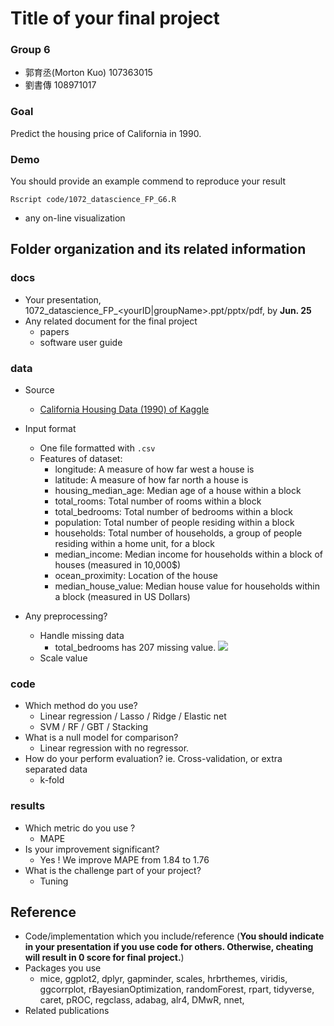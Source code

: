 # Title of your final project

### Group 6
* 郭育丞(Morton Kuo) 107363015 
* 劉書傳 108971017 

### Goal
Predict the housing price of California in 1990.

### Demo 
You should provide an example commend to reproduce your result
``` text
Rscript code/1072_datascience_FP_G6.R
```
* any on-line visualization

## Folder organization and its related information

### docs
* Your presentation, 1072_datascience_FP_<yourID|groupName>.ppt/pptx/pdf, by **Jun. 25**
* Any related document for the final project
  * papers
  * software user guide

### data

* Source
  * [California Housing Data (1990) of Kaggle](https://www.kaggle.com/harrywang/housing)
* Input format
  * One file formatted with `.csv`
  * Features of dataset:
    * longitude: A measure of how far west a house is
    * latitude: A measure of how far north a house is
    * housing_median_age: Median age of a house within a block
    * total_rooms: Total number of rooms within a block
    * total_bedrooms: Total number of bedrooms within a block
    * population: Total number of people residing within a block
    * households: Total number of households, a group of people residing within a home unit, for a block
    * median_income: Median income for households within a block of houses (measured in 10,000$)
    * ocean_proximity: Location of the house
    * median_house_value: Median house value for households within a block (measured in US Dollars)
  
* Any preprocessing?
  * Handle missing data
    * total_bedrooms has 207 missing value.
      ![](/doc/images/total_bedrooms_missing.png)
  * Scale value
  
### code

* Which method do you use?
  * Linear regression / Lasso / Ridge / Elastic net 
  * SVM / RF / GBT / Stacking
* What is a null model for comparison?
  * Linear regression with no regressor.
* How do your perform evaluation? ie. Cross-validation, or extra separated data
  * k-fold

### results

* Which metric do you use ?
  * MAPE
* Is your improvement significant?
  * Yes ! We improve MAPE from 1.84 to 1.76
* What is the challenge part of your project?
  * Tuning

## Reference
* Code/implementation which you include/reference (__You should indicate in your presentation if you use code for others. Otherwise, cheating will result in 0 score for final project.__)
* Packages you use
  * mice, ggplot2, dplyr, gapminder, scales, hrbrthemes, viridis, ggcorrplot, rBayesianOptimization, randomForest, rpart, tidyverse, caret, pROC, regclass, adabag, alr4, DMwR, nnet,  
* Related publications


